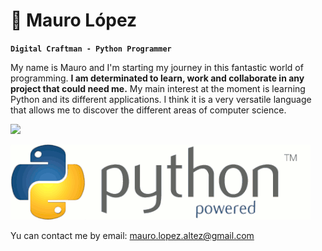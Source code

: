 # :snake: Mauro López

**`Digital Craftman - Python Programmer`**

My name is Mauro and I'm starting my journey in this fantastic world of programming.
**I am determinated to learn, work and collaborate in any project that could need me.**
My main interest at the moment is learning Python and its different applications. I think it is a very versatile language that allows me to discover the different areas of computer science.

<p align='left'>
  <img src='https://www.codewars.com/users/mauro-lopez-altez/badges/large'>
</p>

![](https://github.com/mauro-lopez-altez/mauro-lopez-altez/blob/main/7LIp.gif)

Yu can contact me by email:
mauro.lopez.altez@gmail.com

